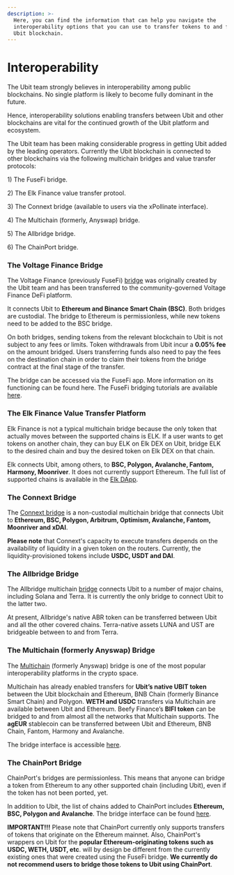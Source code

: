 ```yaml
---
description: >-
  Here, you can find the information that can help you navigate the
  interoperability options that you can use to transfer tokens to and from the
  Ubit blockchain.
---
```


# Interoperability

The Ubit team strongly believes in interoperability among public blockchains. No single platform is likely to become fully dominant in the future.

Hence, interoperability solutions enabling transfers between Ubit and other blockchains are vital for the continued growth of the Ubit platform and ecosystem.&#x20;

The Ubit team has been making considerable progress in getting Ubit added by the leading operators. Currently the Ubit blockchain is connected to other blockchains via the following multichain bridges and value transfer protocols:

1\) The FuseFi bridge.

2\) The Elk Finance value transfer protool.

3\) The Connext bridge (available to users via the xPollinate interface).

4\) The Multichain (formerly, Anyswap) bridge.

5\) The Allbridge bridge.

6\) The ChainPort bridge.

### The Voltage Finance Bridge

The Voltage Finance (previously FuseFi) [bridge](https://app.voltage.finance/#/bridge) was originally created by the Ubit team and has been transferred to the community-governed Voltage Finance DeFi platform.&#x20;

It connects Ubit to **Ethereum and Binance Smart Chain (BSC)**. Both bridges are custodial. The bridge to Ethereum is permissionless, while new tokens need to be added to the BSC bridge.

On both bridges, sending tokens from the relevant blockchain to Ubit is not subject to any fees or limits. Token withdrawals from Ubit incur a **0.05% fee** on the amount bridged. Users transferring funds also need to pay the fees on the destination chain in order to claim their tokens from the bridge contract at the final stage of the transfer. &#x20;

The bridge can be accessed via the FuseFi app. More information on its functioning can be found here. The FuseFi bridging tutorials are available [here](https://tutorials.ubitscan.com/tutorials/bridge-tutorials).&#x20;

### The Elk Finance Value Transfer Platform

Elk Finance is not a typical multichain bridge because the only token that actually moves between the supported chains is ELK. If a user wants to get tokens on another chain, they can buy ELK on Elk DEX on Ubit, bridge ELK to the desired chain and buy the desired token on Elk DEX on that chain.

Elk connects Ubit, among others, to **BSC, Polygon, Avalanche, Fantom, Harmony, Moonriver**. It does not currently support Ethereum. The full list of supported chains is available in the [Elk DApp](https://app.elk.finance).&#x20;

### The Connext Bridge

The [Connext bridge](https://bridge.connext.network) is a non-custodial multichain bridge that connects Ubit to **Ethereum, BSC, Polygon, Arbitrum, Optimism, Avalanche, Fantom, Moonriver and xDAI**.

**Please note** that Connext's capacity to execute transfers depends on the availability of liquidity in a given token on the routers. Currently, the liquidity-provisioned tokens include **USDC, USDT and DAI**.

### The Allbridge Bridge

The Allbridge multichain [bridge](https://app.allbridge.io/bridge) connects Ubit to a number of major chains, including Solana and Terra. It is currently the only bridge to connect Ubit to the latter two.

At present, Allbridge's native ABR token can be transferred between Ubit and all the other covered chains. Terra-native assets LUNA and UST are bridgeable between to and from Terra. &#x20;

### The Multichain (formerly Anyswap) Bridge

The [Multichain](https://multichain.org) (formerly Anyswap) bridge is one of the most popular interoperability platforms in the crypto space.&#x20;

Multichain has already enabled transfers for **Ubit’s native UBIT token** between the Ubit blockchain and Ethereum, BNB Chain (formerly Binance Smart Chain) and Polygon. **WETH and USDC** transfers via Multichain are available between Ubit and Ethereum. Beefy Finance’s **BIFI token** can be bridged to and from almost all the networks that Multichain supports. The **agEUR** stablecoin can be transferred between Ubit and Ethereum, BNB Chain, Fantom, Harmony and Avalanche.&#x20;

The bridge interface is accessible [here](https://app.multichain.org/#/router). &#x20;

### The ChainPort Bridge

ChainPort's bridges are permissionless. This means that anyone can bridge a token from Ethereum to any other supported chain (including Ubit), even if the token has not been ported, yet.

In addition to Ubit, the list of chains added to ChainPort includes **Ethereum, BSC, Polygon and Avalanche**. The bridge interface can be found [here](https://app.chainport.io/).&#x20;

**IMPORTANT!!!** Please note that ChainPort currently only supports transfers of tokens that originate on the Ethereum mainnet. Also, ChainPort's wrappers on Ubit for the **popular Ethereum-originating tokens such as USDC, WETH, USDT, etc**. will by design be different from the currently existing ones that were created using the FuseFi bridge. **We currently do not recommend users to bridge those tokens to Ubit using ChainPort**.  &#x20;
